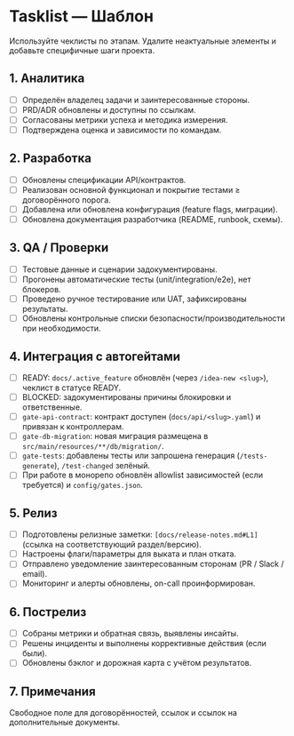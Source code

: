 # Tasklist — Шаблон

Используйте чеклисты по этапам. Удалите неактуальные элементы и добавьте специфичные шаги проекта.

## 1. Аналитика
- [ ] Определён владелец задачи и заинтересованные стороны.
- [ ] PRD/ADR обновлены и доступны по ссылкам.
- [ ] Согласованы метрики успеха и методика измерения.
- [ ] Подтверждена оценка и зависимости по командам.

## 2. Разработка
- [ ] Обновлены спецификации API/контрактов.
- [ ] Реализован основной функционал и покрытие тестами ≥ договорённого порога.
- [ ] Добавлена или обновлена конфигурация (feature flags, миграции).
- [ ] Обновлена документация разработчика (README, runbook, схемы).

## 3. QA / Проверки
- [ ] Тестовые данные и сценарии задокументированы.
- [ ] Прогонены автоматические тесты (unit/integration/e2e), нет блокеров.
- [ ] Проведено ручное тестирование или UAT, зафиксированы результаты.
- [ ] Обновлены контрольные списки безопасности/производительности при необходимости.

## 4. Интеграция с автогейтами
- [ ] READY: `docs/.active_feature` обновлён (через `/idea-new <slug>`), чеклист в статусе READY.
- [ ] BLOCKED: задокументированы причины блокировки и ответственные.
- [ ] `gate-api-contract`: контракт доступен (`docs/api/<slug>.yaml`) и привязан к контроллерам.
- [ ] `gate-db-migration`: новая миграция размещена в `src/main/resources/**/db/migration/`.
- [ ] `gate-tests`: добавлены тесты или запрошена генерация (`/tests-generate`), `/test-changed` зелёный.
- [ ] При работе в монорепо обновлён allowlist зависимостей (если требуется) и `config/gates.json`.

## 5. Релиз
- [ ] Подготовлены релизные заметки: `[docs/release-notes.md#L1]` (ссылка на соответствующий раздел/версию).
- [ ] Настроены флаги/параметры для выката и план отката.
- [ ] Отправлено уведомление заинтересованным сторонам (PR / Slack / email).
- [ ] Мониторинг и алерты обновлены, on-call проинформирован.

## 6. Пострелиз
- [ ] Собраны метрики и обратная связь, выявлены инсайты.
- [ ] Решены инциденты и выполнены коррективные действия (если были).
- [ ] Обновлены бэклог и дорожная карта с учётом результатов.

## 7. Примечания
Свободное поле для договорённостей, ссылок и ссылок на дополнительные документы.
